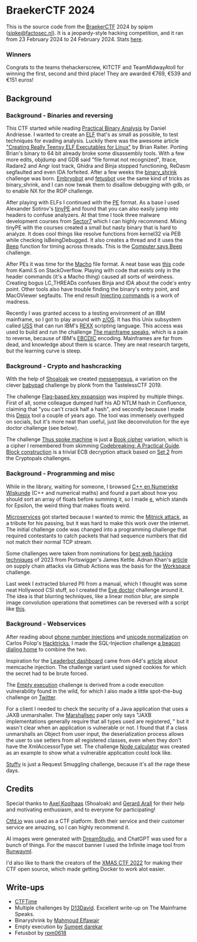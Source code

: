 # BraekerCTF 2024

This is the source code from the [BraekerCTF](https://ctftime.org/event/2181) 2024 by spipm (sipke@factosec.nl). It is a jeopardy-style hacking competition, and it ran from 23 February 2024 to 24 February 2024. Stats [here](./stats.md).

### Winners

Congrats to the teams thehackerscrew, KITCTF and TeamMidwayAtoll for winning the first, second and third place! They are awarded €769, €539 and €151 euros!

## Background

### Background - Binaries and reversing

This CTF started while reading [Practical Binary Analysis](https://practicalbinaryanalysis.com/) by Daniel Andriesse. I wanted to create an [ELF](https://en.wikipedia.org/wiki/Executable_and_Linkable_Format) that's as small as possible, to test techniques for evading analysis. Luckily there was the awesome article ["Creating Really Teensy ELF Executables for Linux"](https://www.muppetlabs.com/~breadbox/software/tiny/teensy.html) by Brian Raiter. Porting Brian's binary to 64 bit already broke some disassembly tools. With a few more edits, objdump and GDB said "file format not recognized", ltrace, Radare2 and Angr lost track, Ghidra and Binja stopped functioning, ReDasm segfaulted and even IDA forfeited. After a few weeks the [binary_shrink](./challenges/binaries-reversing/binary-shrink/) challenge was born. [Embryobot](./challenges/binaries-reversing/embryobot/) and [fetusbot](./challenges/binaries-reversing/fetusbot/) use the same kind of tricks as binary_shrink, and I can now tweak them to disallow debugging with gdb, or to enable NX for the ROP challenge.

After playing with ELFs I continued with the [PE](https://en.wikipedia.org/wiki/Portable_Executable) format. As a base I used Alexander Sotirov's [tinyPE](http://www.phreedom.org/research/tinype/) and found that you can also easily jump into headers to confuse analyzers. At that time I took three malware development courses from [Sector7](https://institute.sektor7.net/red-team-operator-malware-development-essentials) which I can highly recommend. Mixing tinyPE with the courses created a small but nasty binary that is hard to analyze. It does cool things like resolve functions from kernel32 via PEB while checking IsBeingDebugged. It also creates a thread and it uses the [Beep](https://www.bleepingcomputer.com/news/security/new-stealthy-beep-malware-focuses-heavily-on-evading-detection/) function for timing across threads. This is the [Computer says Beep](./challenges/binaries-reversing/computer-says-beep/) challenge.

After PEs it was time for the [Macho](https://en.wikipedia.org/wiki/Mach-O) file format. A neat base was [this](https://stackoverflow.com/questions/32453849/minimal-mach-o-64-binary) code from Kamil.S on StackOverflow. Playing with code that exists only in the header commands (it's a Macho thing) caused all sorts of weirdness. Creating bogus LC_THREADs confuses Binja and IDA about the code's entry point. Other tools also have trouble finding the binary's entry point, and MacOViewer segfaults. The end result [Injecting commands](./challenges/binaries-reversing/injecting-commands/) is a work of madness.

Recently I was granted access to a testing environment of an IBM mainframe, so I got to play around with [z/OS](https://nl.wikipedia.org/wiki/Z/OS). It has this Unix subsystem called [USS](https://en.wikipedia.org/wiki/UNIX_System_Services) that can run IBM's [REXX](https://www.ibm.com/docs/en/zos/2.1.0?topic=guide-learning-rexx-language) scripting language. This access was used to build and run the challenge [The mainframe speaks](./challenges/binaries-reversing/the-mainframe-speaks), which is a pain to reverse, because of IBM's [EBCDIC](https://en.wikipedia.org/wiki/EBCDIC) encoding. Mainframes are far from dead, and knowledge about them is scarce. They are neat research targets, but the learning curve is steep.

### Background - Crypto and hashcracking

With the help of [Shoaloak](https://twitter.com/shoaloak) we created [messengesus](./challenges/crypto-hashcracking/messengesus), a variation on the clever [babypad](https://ctftime.org/writeup/17069) challenge by plonk from the TastelessCTF 2019. 

The challenge [Flag-based key expansion](./challenges/crypto-hashcracking/flag-based-key-expansion/) was inspired by multiple things. First of all, some colleague dumped half his AD NTLM hash in Confluence, claiming that "you can't crack half a hash", and secondly because I made this [Depix](https://github.com/spipm/Depix) tool a couple of years ago. The tool was immensely overhyped on socials, but it's more neat than useful, just like deconvolution for the eye doctor challenge (see below). 

The challenge [Thus spoke machine](./challenges/crypto-hashcracking/thus-spoke-machine) is just a [Book cipher](https://en.wikipedia.org/wiki/Book_cipher) variation, which is a cipher I remembered from skimming [Codebreaking: A Practical Guide](https://codebreaking-guide.com/). [Block construction](./challenges/crypto-hashcracking/block-construction) is a trivial ECB decryption attack based on [Set 2](https://cryptopals.com/sets/2) from the Cryptopals challenges.

### Background - Programming and misc

While in the library, waiting for someone, I browsed [C++ en Numerieke Wiskunde](https://www.bol.com/nl/nl/p/c-en-numerieke-wiskunde/9200000063055974/) (C++ and numerical maths) and found a part about how you should sort an array of floats before summing it, so I made [e](./challenges/programming-misc/e/), which stands for Epsilon, the weird thing that makes floats weird.

[Microservices](./challenges/programming-misc/microservices) got started because I wanted to mimic the [Mitnick attack](http://wiki.cas.mcmaster.ca/index.php/The_Mitnick_attack), as a tribute for his passing, but it was hard to make this work over the internet. The initial challenge code was changed into a programming challenge that required contestants to catch packets that had sequence numbers that did not match their normal TCP stream.

Some challenges were taken from nominations for [best web hacking techniques](https://portswigger.net/research/top-10-web-hacking-techniques-of-2023-nominations-open) of 2023 from Portswigger's James Kettle. Adnan Khan's [article](https://adnanthekhan.com/2023/12/20/one-supply-chain-attack-to-rule-them-all/) on supply chain attacks via Github Actions was the basis for the [Workspace](./challenges/programming-misc/workspace/) challenge.

Last week I extracted blurred PII from a manual, which I thought was some neat Hollywood CSI stuff, so I created the [Eye doctor](./challenges/programming-misc/eye-doctor/) challenge around it. The idea is that blurring techniques, like a linear motion blur, are simple image convolution operations that sometimes can be reversed with a script like
[this](https://github.com/opencv/opencv/blob/3.2.0/samples/python/deconvolution.py).

### Background - Webservices

After reading about [phone number injections](https://book.hacktricks.xyz/pentesting-web/phone-number-injections) and [unicode normalization](https://book.hacktricks.xyz/pentesting-web/unicode-injection/unicode-normalization) on Carlos Polop's [Hacktricks](https://book.hacktricks.xyz/welcome/readme), I made the SQL-Injection challenge [a beacon dialing home](./challenges/webservices/a-beacon-dialing-home) to combine the two.

Inspiration for the [Leaderbot dashboard](./challenges/webservices/leaderbot-dashboard/) came from d4d's [article](https://btlfry.gitlab.io/notes/posts/memcached-command-injections-at-pylibmc/) about memcache injection. The challenge variant used signed cookies for which the secret had to be brute forced.

The [Empty execution](./challenges/webservices/empty-execution/) challenge is derived from a code execution vulnerability found in the wild, for which I also made a little spot-the-bug challenge on [Twitter](https://twitter.com/spibblez/status/1203295533584060418).

For a client I needed to check the security of a Java application that uses a JAXB unmarshaller. The [Marshallsec](https://github.com/mbechler/marshalsec) paper only says "JAXB implementations generally require that all types used are registered, " but it wasn't clear when an application is vulnerable or not. I found that if a class unmarshalls an Object from user input, the deserialization process allows the user to use setters from all registered classes, even when they don't have the XmlAccessorType set. The challenge [Node calculator](./challenges/webservices/node-calculator) was created as an example to show what a vulnerable application could look like.

[Stuffy](./challenges/webservices/stuffy/) is just a Request Smuggling challenge, because it's all the rage these days.

## Credits

Special thanks to [Axel Koolhaas](https://axelkoolhaas.com/) (Shoaloak) and [Gerard Arall](https://twitter.com/gerardarall) for their help and motivating enthusiasm, and to everyone for participating!

[Ctfd.io](https://www.ctfd.io/) was used as a CTF platform. Both their service and their customer service are amazing, so I can highly recommend it.

AI images were generated with [DreamStudio](https://beta.dreamstudio.ai/), and ChatGPT was used for a bunch of things. For the mascot banner I used the Infinite image tool from [Runwayml](https://app.runwayml.com).

I'd also like to thank the creators of the [XMAS CTF 2022](https://gitlab.com/hecarii-tuica-si-paunii/x-mas-ctf-2022-challenges/-/tree/main/) for making their CTF open source, which made getting Docker to work alot easier.

## Write-ups

- [CTFTime](https://ctftime.org/event/2181)
- Multiple challenges by [D13David](https://github.com/D13David/ctf-writeups/blob/main/braekerctf24/README.md). Excellent write-up on The Mainframe Speaks.
- Binaryshrink by [Mahmoud Elfawair](https://mahmoudelfawair.medium.com/breakerctf-24-binaryshrink-4cc9feae0259)
- Empty execution by [Sumeet darekar](https://noobstain.medium.com/braekerctf-2024-243144d2a29e)
- Fetusbot by [rpm0618](https://gist.github.com/rpm0618/d873e9685f723b1b8f1bbdd490739377)

    

